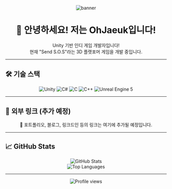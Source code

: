 <!-- 배너 이미지 (원하는 이미지로 교체 가능) -->
<p align="center">
  <img src="https://capsule-render.vercel.app/api?type=waving&color=0f0c29,302b63,24243e&height=200&section=header&text=OhJaeuk%20Profile&fontSize=45&fontColor=ffffff&animation=fadeIn" alt="banner" />
</p>

<h1 align="center">👋 안녕하세요! 저는 OhJaeuk입니다!</h1>

<p align="center">
  Unity 기반 인디 게임 개발자입니다!<br>
  현재 "Send S.O.S"라는 3D 플랫포머 게임을 개발 중입니다.
</p>

---

## 🛠️ 기술 스택

<p align="center">
  <img src="https://img.shields.io/badge/Unity-2023+-black?logo=unity&style=for-the-badge" alt="Unity" />
  <img src="https://img.shields.io/badge/C%23-239120?logo=c-sharp&logoColor=white&style=for-the-badge" alt="C#" />
  <img src="https://img.shields.io/badge/C-00599C?logo=c&logoColor=white&style=for-the-badge" alt="C" />
  <img src="https://img.shields.io/badge/C++-00599C?logo=c%2B%2B&logoColor=white&style=for-the-badge" alt="C++" />
  <img src="https://img.shields.io/badge/Unreal%20Engine-0E1128?logo=unrealengine&logoColor=white&style=for-the-badge" alt="Unreal Engine 5" />
</p>

---

## 📂 외부 링크 (추가 예정)

<p align="center">
  🔗 포트폴리오, 블로그, 링크드인 등의 링크는 여기에 추가될 예정입니다.
</p>

---

## 📈 GitHub Stats

<p align="center">
  <img src="https://github-readme-stats.vercel.app/api?username=OhJaeuk20&show_icons=true&theme=tokyonight&hide_border=true" alt="GitHub Stats" />
  <br>
  <img src="https://github-readme-stats.vercel.app/api/top-langs/?username=OhJaeuk20&layout=compact&theme=tokyonight&hide_border=true" alt="Top Languages" />
</p>

---

<p align="center">
  <img src="https://komarev.com/ghpvc/?username=OhJaeuk20&style=flat-square&color=blue" alt="Profile views" />
</p>
